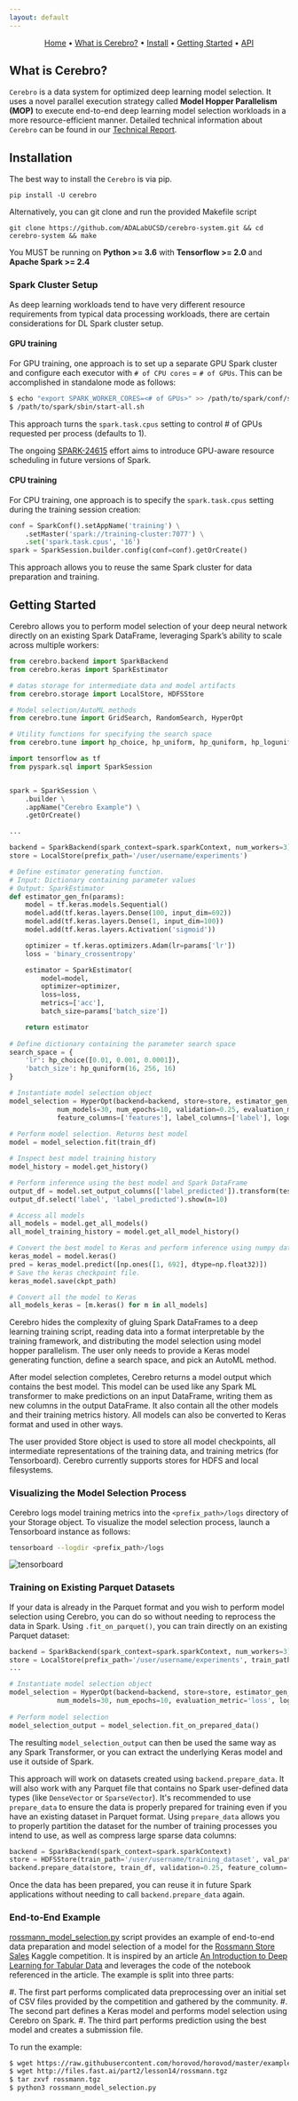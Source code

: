```yaml
---
layout: default
---
```


<p align="center">
  <a href="index.md">Home</a> •
  <a href="index.md#what-is-cerebro">What is Cerebro?</a> •
  <a href="index.md#installation">Install</a> •
  <a href="index.md#getting-started">Getting Started</a> •
  <a href="api.md">API</a>
</p>

What is Cerebro?
---------------

``Cerebro`` is a data system for optimized deep learning model selection. It uses a novel parallel execution strategy
called **Model Hopper Parallelism (MOP)** to execute end-to-end deep learning model selection workloads in a more 
resource-efficient manner. Detailed technical information about ``Cerebro`` can be found in our 
[Technical Report](https://adalabucsd.github.io/papers/TR_2020_Cerebro.pdf).


Installation
------------

The best way to install the ``Cerebro`` is via pip.

    pip install -U cerebro

Alternatively, you can git clone and run the provided Makefile script

    git clone https://github.com/ADALabUCSD/cerebro-system.git && cd cerebro-system && make

You MUST be running on **Python >= 3.6** with **Tensorflow >= 2.0** and **Apache Spark >= 2.4**


### Spark Cluster Setup

As deep learning workloads tend to have very different resource requirements
from typical data processing workloads, there are certain considerations
for DL Spark cluster setup.

#### GPU training

For GPU training, one approach is to set up a separate GPU Spark cluster
and configure each executor with ``# of CPU cores`` = ``# of GPUs``. This can
be accomplished in standalone mode as follows:

```bash
$ echo "export SPARK_WORKER_CORES=<# of GPUs>" >> /path/to/spark/conf/spark-env.sh
$ /path/to/spark/sbin/start-all.sh
```

This approach turns the ``spark.task.cpus`` setting to control # of GPUs
requested per process (defaults to 1).

The ongoing [SPARK-24615](https://issues.apache.org/jira/browse/SPARK-24615) effort aims to
introduce GPU-aware resource scheduling in future versions of Spark.

#### CPU training
For CPU training, one approach is to specify the ``spark.task.cpus`` setting
during the training session creation:

```python
conf = SparkConf().setAppName('training') \
    .setMaster('spark://training-cluster:7077') \
    .set('spark.task.cpus', '16')
spark = SparkSession.builder.config(conf=conf).getOrCreate()
```

This approach allows you to reuse the same Spark cluster for data preparation
and training.


Getting Started
---------------

Cerebro allows you to perform model selection of your deep neural network directly on an existing Spark DataFrame,
 leveraging Spark’s ability to scale across multiple workers:
 
```python
from cerebro.backend import SparkBackend
from cerebro.keras import SparkEstimator

# datas storage for intermediate data and model artifacts 
from cerebro.storage import LocalStore, HDFSStore

# Model selection/AutoML methods
from cerebro.tune import GridSearch, RandomSearch, HyperOpt 

# Utility functions for specifying the search space
from cerebro.tune import hp_choice, hp_uniform, hp_quniform, hp_loguniform, hp_qloguniform

import tensorflow as tf
from pyspark.sql import SparkSession


spark = SparkSession \
    .builder \
    .appName("Cerebro Example") \
    .getOrCreate()

...

backend = SparkBackend(spark_context=spark.sparkContext, num_workers=3)
store = LocalStore(prefix_path='/user/username/experiments')

# Define estimator generating function.
# Input: Dictionary containing parameter values
# Output: SparkEstimator 
def estimator_gen_fn(params):
    model = tf.keras.models.Sequential()
    model.add(tf.keras.layers.Dense(100, input_dim=692))
    model.add(tf.keras.layers.Dense(1, input_dim=100))
    model.add(tf.keras.layers.Activation('sigmoid'))

    optimizer = tf.keras.optimizers.Adam(lr=params['lr'])
    loss = 'binary_crossentropy'

    estimator = SparkEstimator(
        model=model,
        optimizer=optimizer,
        loss=loss,
        metrics=['acc'],
        batch_size=params['batch_size'])

    return estimator
    
# Define dictionary containing the parameter search space
search_space = {
    'lr': hp_choice([0.01, 0.001, 0.0001]),
    'batch_size': hp_quniform(16, 256, 16)
}

# Instantiate model selection object
model_selection = HyperOpt(backend=backend, store=store, estimator_gen_fn=estimator_gen_fn, search_space=search_space,
            num_models=30, num_epochs=10, validation=0.25, evaluation_metric='loss',
            feature_columns=['features'], label_columns=['label'], logdir='/tmp/logs')
                  
# Perform model selection. Returns best model                 
model = model_selection.fit(train_df)

# Inspect best model training history
model_history = model.get_history()

# Perform inference using the best model and Spark DataFrame
output_df = model.set_output_columns(['label_predicted']).transform(test_df)
output_df.select('label', 'label_predicted').show(n=10)

# Access all models
all_models = model.get_all_models()
all_model_training_history = model.get_all_model_history()

# Convert the best model to Keras and perform inference using numpy data.
keras_model = model.keras()
pred = keras_model.predict([np.ones([1, 692], dtype=np.float32)])
# Save the keras checkpoint file.
keras_model.save(ckpt_path)

# Convert all the model to Keras
all_models_keras = [m.keras() for m in all_models]

```

Cerebro hides the complexity of gluing Spark DataFrames to a deep learning training script, reading data into a
format interpretable by the training framework, and distributing the model selection using model hopper parallelism.
The user only needs to provide a Keras model generating function, define a search space, and pick an AutoML method.

After model selection completes, Cerebro returns a model output which contains the best model. This model can be used 
like any Spark ML transformer to make predictions on an input DataFrame, writing them as new columns in the 
output DataFrame. It also contain all the other models and their training metrics history. All models can also be
converted to Keras format and used in other ways.

The user provided Store object is used to store all model checkpoints, all intermediate representations of the training 
data, and training metrics (for Tensorboard). Cerebro currently supports stores for HDFS and local filesystems.


### Visualizing the Model Selection Process 
Cerebro logs model training metrics into the ``<prefix_path>/logs`` directory of your Storage object.
To visualize the model selection process, launch a Tensorboard instance as follows:

```bash
tensorboard --logdir <prefix_path>/logs
```  

![tensorboard](assets/images/tensorboard.png)

### Training on Existing Parquet Datasets

If your data is already in the Parquet format and you wish to perform model selection using Cerebro, you
can do so without needing to reprocess the data in Spark. Using `.fit_on_parquet()`, you can train directly
on an existing Parquet dataset:

```python
backend = SparkBackend(spark_context=spark.sparkContext, num_workers=3)
store = LocalStore(prefix_path='/user/username/experiments', train_path='/user/username/training_dataset', val_path='/user/username/val_dataset')
...

# Instantiate model selection object
model_selection = HyperOpt(backend=backend, store=store, estimator_gen_fn=estimator_gen_fn, search_space=search_space,
            num_models=30, num_epochs=10, evaluation_metric='loss', logdir='/tmp/logs')
                  
# Perform model selection                  
model_selection_output = model_selection.fit_on_prepared_data()

```

The resulting ``model_selection_output`` can then be used the same way as any Spark Transformer, or you can extract
 the underlying Keras model and use it outside of Spark.
 
This approach will work on datasets created using ``backend.prepare_data``. It will also work with
any Parquet file that contains no Spark user-defined data types (like ``DenseVector`` or ``SparseVector``).  It's
recommended to use ``prepare_data`` to ensure the data is properly prepared for training even if you have an existing
dataset in Parquet format.  Using ``prepare_data`` allows you to properly partition the dataset for the number of
training processes you intend to use, as well as compress large sparse data columns:

```python
backend = SparkBackend(spark_context=spark.sparkContext)
store = HDFSStore(train_path='/user/username/training_dataset', val_path='/user/username/val_dataset')
backend.prepare_data(store, train_df, validation=0.25, feature_column='features', label_column='label')

```

Once the data has been prepared, you can reuse it in future Spark applications without needing to call
``backend.prepare_data`` again.

### End-to-End Example

[rossmann_model_selection.py](https://raw.githubusercontent.com/ADALabUCSD/cerebro-system/master/examples/rossmann_model_selection.py) 
script provides an example of end-to-end data preparation and model selection of a model for the 
[Rossmann Store Sales](https://www.kaggle.com/c/rossmann-store-sales) Kaggle competition. 
It is inspired by an article [An Introduction to Deep Learning for Tabular Data](https://www.fast.ai/2018/04/29/categorical-embeddings/) 
and leverages the code of the notebook referenced in the article. The example is split into three parts:

#. The first part performs complicated data preprocessing over an initial set of CSV files provided by the competition and gathered by the community.
#. The second part defines a Keras model and performs model selection using Cerebro on Spark.
#. The third part performs prediction using the best model and creates a submission file.

To run the example:

```bash
$ wget https://raw.githubusercontent.com/horovod/horovod/master/examples/keras_spark_rossmann_estimator.py
$ wget http://files.fast.ai/part2/lesson14/rossmann.tgz
$ tar zxvf rossmann.tgz
$ python3 rossmann_model_selection.py
```